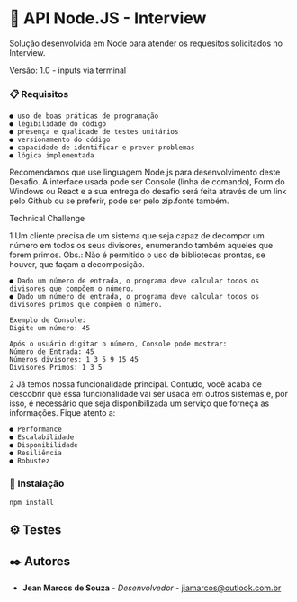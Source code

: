 # 🚀 API Node.JS - Interview

Solução desenvolvida em Node para atender os requesitos solicitados no Interview.

Versão: 1.0 - inputs via terminal 

### 📋 Requisitos

```
● uso de boas práticas de programação
● legibilidade do código
● presença e qualidade de testes unitários
● versionamento do código
● capacidade de identificar e prever problemas
● lógica implementada
``` 

Recomendamos que use linguagem Node.js para desenvolvimento deste Desafio. A interface usada pode ser Console (linha de comando), Form do Windows ou React e a sua entrega do desafio será feita através de um link pelo Github ou se preferir, pode ser pelo zip.fonte também.
 
Technical Challenge
 
1 Um cliente precisa de um sistema que seja capaz de decompor um número em todos os seus divisores, enumerando também aqueles que forem primos. Obs.: Não é permitido o uso de bibliotecas prontas, se houver, que façam a decomposição.
``` 
● Dado um número de entrada, o programa deve calcular todos os divisores que compõem o número.
● Dado um número de entrada, o programa deve calcular todos os divisores primos que compõem o número.
```

``` 
Exemplo de Console:
Digite um número: 45
 
Após o usuário digitar o número, Console pode mostrar:
Número de Entrada: 45
Números divisores: 1 3 5 9 15 45
Divisores Primos: 1 3 5
``` 

2 Já temos nossa funcionalidade principal. Contudo, você acaba de descobrir que essa funcionalidade vai ser usada em outros sistemas e, por isso, é necessário que seja disponibilizada um serviço que forneça as informações. Fique atento a:
```
● Performance
● Escalabilidade
● Disponibilidade
● Resiliência
● Robustez
```

### 🔧 Instalação

```
npm install
```

## ⚙️ Testes


## ✒️ Autores

* **Jean Marcos de Souza** - *Desenvolvedor* - jiamarcos@outlook.com.br
